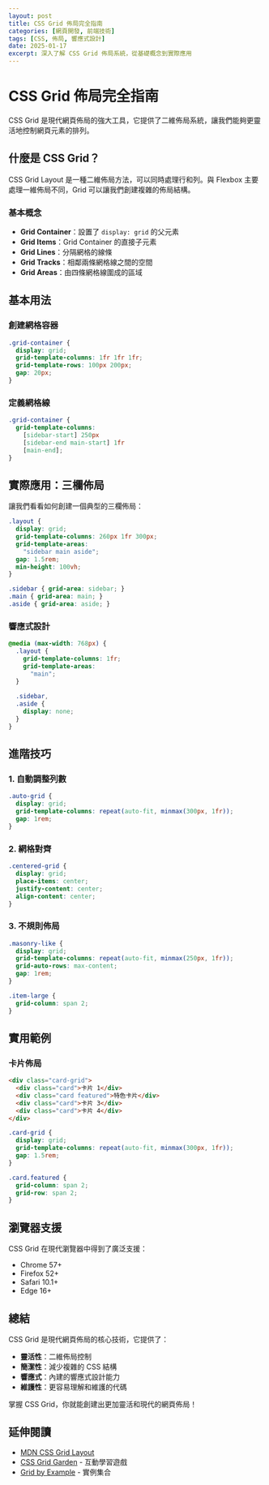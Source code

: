 ```yaml
---
layout: post
title: CSS Grid 佈局完全指南
categories: [網頁開發, 前端技術]
tags: [CSS, 佈局, 響應式設計]
date: 2025-01-17
excerpt: 深入了解 CSS Grid 佈局系統，從基礎概念到實際應用
---
```


# CSS Grid 佈局完全指南

CSS Grid 是現代網頁佈局的強大工具，它提供了二維佈局系統，讓我們能夠更靈活地控制網頁元素的排列。

## 什麼是 CSS Grid？

CSS Grid Layout 是一種二維佈局方法，可以同時處理行和列。與 Flexbox 主要處理一維佈局不同，Grid 可以讓我們創建複雜的佈局結構。

### 基本概念

- **Grid Container**：設置了 `display: grid` 的父元素
- **Grid Items**：Grid Container 的直接子元素
- **Grid Lines**：分隔網格的線條
- **Grid Tracks**：相鄰兩條網格線之間的空間
- **Grid Areas**：由四條網格線圍成的區域

## 基本用法

### 創建網格容器

```css
.grid-container {
  display: grid;
  grid-template-columns: 1fr 1fr 1fr;
  grid-template-rows: 100px 200px;
  gap: 20px;
}
```

### 定義網格線

```css
.grid-container {
  grid-template-columns: 
    [sidebar-start] 250px 
    [sidebar-end main-start] 1fr 
    [main-end];
}
```

## 實際應用：三欄佈局

讓我們看看如何創建一個典型的三欄佈局：

```css
.layout {
  display: grid;
  grid-template-columns: 260px 1fr 300px;
  grid-template-areas: 
    "sidebar main aside";
  gap: 1.5rem;
  min-height: 100vh;
}

.sidebar { grid-area: sidebar; }
.main { grid-area: main; }
.aside { grid-area: aside; }
```

### 響應式設計

```css
@media (max-width: 768px) {
  .layout {
    grid-template-columns: 1fr;
    grid-template-areas: 
      "main";
  }
  
  .sidebar,
  .aside {
    display: none;
  }
}
```

## 進階技巧

### 1. 自動調整列數

```css
.auto-grid {
  display: grid;
  grid-template-columns: repeat(auto-fit, minmax(300px, 1fr));
  gap: 1rem;
}
```

### 2. 網格對齊

```css
.centered-grid {
  display: grid;
  place-items: center;
  justify-content: center;
  align-content: center;
}
```

### 3. 不規則佈局

```css
.masonry-like {
  display: grid;
  grid-template-columns: repeat(auto-fit, minmax(250px, 1fr));
  grid-auto-rows: max-content;
  gap: 1rem;
}

.item-large {
  grid-column: span 2;
}
```

## 實用範例

### 卡片佈局

```html
<div class="card-grid">
  <div class="card">卡片 1</div>
  <div class="card featured">特色卡片</div>
  <div class="card">卡片 3</div>
  <div class="card">卡片 4</div>
</div>
```

```css
.card-grid {
  display: grid;
  grid-template-columns: repeat(auto-fit, minmax(300px, 1fr));
  gap: 1.5rem;
}

.card.featured {
  grid-column: span 2;
  grid-row: span 2;
}
```

## 瀏覽器支援

CSS Grid 在現代瀏覽器中得到了廣泛支援：

- Chrome 57+
- Firefox 52+
- Safari 10.1+
- Edge 16+

## 總結

CSS Grid 是現代網頁佈局的核心技術，它提供了：

- **靈活性**：二維佈局控制
- **簡潔性**：減少複雜的 CSS 結構
- **響應式**：內建的響應式設計能力
- **維護性**：更容易理解和維護的代碼

掌握 CSS Grid，你就能創建出更加靈活和現代的網頁佈局！

## 延伸閱讀

- [MDN CSS Grid Layout](https://developer.mozilla.org/en-US/docs/Web/CSS/CSS_Grid_Layout)
- [CSS Grid Garden](https://cssgridgarden.com/) - 互動學習遊戲
- [Grid by Example](https://gridbyexample.com/) - 實例集合
